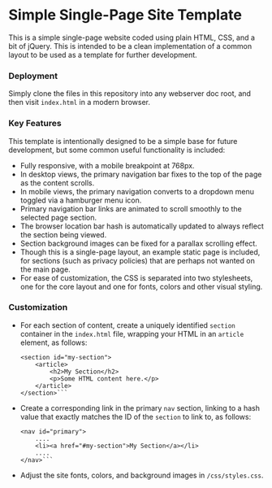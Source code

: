 # Simple Single-Page Site Template

This is a simple single-page website coded using plain HTML, CSS, and a bit of jQuery. This is intended to be a clean implementation of a common layout to be used as a template for further development.

### Deployment
Simply clone the files in this repository into any webserver doc root, and then visit `index.html` in a modern browser. 

### Key Features
This template is intentionally designed to be a simple base for future development, but some common useful functionality is included:
- Fully responsive, with a mobile breakpoint at 768px.
- In desktop views, the primary navigation bar fixes to the top of the page as the content scrolls.
- In mobile views, the primary navigation converts to a dropdown menu toggled via a hamburger menu icon.
- Primary navigation bar links are animated to scroll smoothly to the selected page section.
- The browser location bar hash is automatically updated to always reflect the section being viewed.
- Section background images can be fixed for a parallax scrolling effect.
- Though this is a single-page layout, an example static page is included, for sections (such as privacy policies) that are perhaps not wanted on the main page.
- For ease of customization, the CSS is separated into two stylesheets, one for the core layout and one for fonts, colors and other visual styling.

### Customization

- For each section of content, create a uniquely identified `section` container in the `index.html` file, wrapping your HTML in an `article` element, as follows:

    ```
    <section id="my-section">
		<article>
		    <h2>My Section</h2>
		    <p>Some HTML content here.</p>
		</article>
	</section>```
- Create a corresponding link in the primary `nav` section, linking to a hash value that exactly matches the ID of the `section` to link to, as follows:
    ```
    <nav id="primary">
        ....
		<li><a href="#my-section">My Section</a></li>
		....
	</nav>```
- Adjust the site fonts, colors, and background images in `/css/styles.css`.
	
